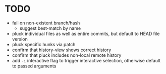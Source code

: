 # TODO

 * fail on non-existent branch/hash
   - suggest best-match by name
 * pluck individual files as well as entire commits, but default to HEAD file version
 * pluck specific hunks via patch
 * confirm that history-view shows correct history
 * confirm that pluck includes non-local remote history
 * add `-i` interactive flag to trigger interactive selection, otherwise default to passed arguments
